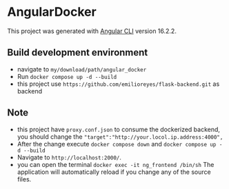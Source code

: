 # AngularDocker

This project was generated with [Angular CLI](https://github.com/angular/angular-cli) version 16.2.2.

## Build development environment
 - navigate to `my/download/path/angular_docker`
 - Run `docker compose up -d --build`
 - this project use `https://github.com/emilioreyes/flask-backend.git` as backend

## Note
- this project have `proxy.conf.json` to consume the dockerized backend, you should change the  `"target":"http://your.locol.ip.address:4000",`
- After the change execute `docker compose down` and `docker compose up -d --build`
- Navigate to `http://localhost:2000/`.
- you can open the terminal `docker exec -it ng_frontend /bin/sh` The application will automatically reload if you change any of the source files.

